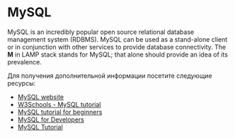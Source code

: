 # MySQL

MySQL is an incredibly popular open source relational database management system (RDBMS). MySQL can be used as a stand-alone client or in conjunction with other services to provide database connectivity. The **M** in LAMP stack stands for MySQL; that alone should provide an idea of its prevalence.

Для получения дополнительной информации посетите следующие ресурсы:

- [MySQL website](https://www.mysql.com/)
- [W3Schools - MySQL tutorial ](https://www.w3schools.com/mySQl/default.asp)
- [MySQL tutorial for beginners](https://www.youtube.com/watch?v=7S_tz1z_5bA)
- [MySQL for Developers](https://planetscale.com/courses/mysql-for-developers/introduction/course-introduction)
- [MySQL Tutorial](https://www.mysqltutorial.org/)